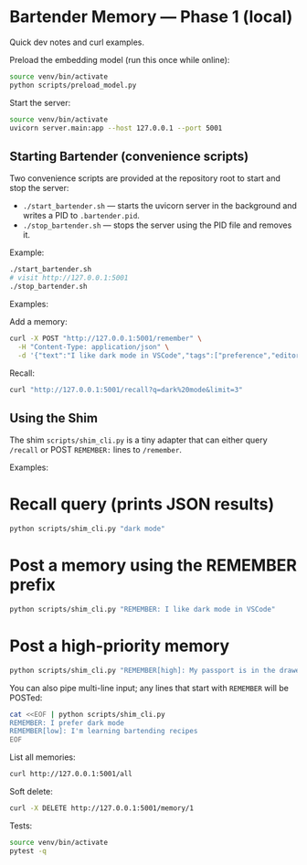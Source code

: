 # Bartender Memory — Phase 1 (local)

Quick dev notes and curl examples.

Preload the embedding model (run this once while online):

```bash
source venv/bin/activate
python scripts/preload_model.py
```

Start the server:

```bash
source venv/bin/activate
uvicorn server.main:app --host 127.0.0.1 --port 5001
```

Starting Bartender (convenience scripts)
---------------------------------------

Two convenience scripts are provided at the repository root to start and stop the server:

- `./start_bartender.sh` — starts the uvicorn server in the background and writes a PID to `.bartender.pid`.
- `./stop_bartender.sh` — stops the server using the PID file and removes it.

Example:

```bash
./start_bartender.sh
# visit http://127.0.0.1:5001
./stop_bartender.sh
```

Examples:

Add a memory:

```bash
curl -X POST "http://127.0.0.1:5001/remember" \
  -H "Content-Type: application/json" \
  -d '{"text":"I like dark mode in VSCode","tags":["preference","editor"]}'
```

Recall:

```bash
curl "http://127.0.0.1:5001/recall?q=dark%20mode&limit=3"
```

Using the Shim
--------------

The shim `scripts/shim_cli.py` is a tiny adapter that can either query `/recall` or POST `REMEMBER:` lines to `/remember`.

Examples:

# Recall query (prints JSON results)
```bash
python scripts/shim_cli.py "dark mode"
```

# Post a memory using the REMEMBER prefix
```bash
python scripts/shim_cli.py "REMEMBER: I like dark mode in VSCode"
```

# Post a high-priority memory
```bash
python scripts/shim_cli.py "REMEMBER[high]: My passport is in the drawer"
```

You can also pipe multi-line input; any lines that start with `REMEMBER` will be POSTed:

```bash
cat <<EOF | python scripts/shim_cli.py
REMEMBER: I prefer dark mode
REMEMBER[low]: I'm learning bartending recipes
EOF
```

List all memories:

```bash
curl http://127.0.0.1:5001/all
```

Soft delete:

```bash
curl -X DELETE http://127.0.0.1:5001/memory/1
```

Tests:

```bash
source venv/bin/activate
pytest -q
```

